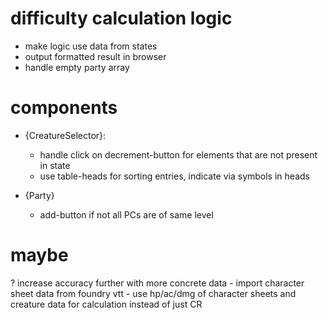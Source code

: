 # difficulty calculation logic
- make logic use data from states
- output formatted result in browser
- handle empty party array

# components
- {CreatureSelector}:
  - handle click on decrement-button for elements that are not present in state
  - use table-heads for sorting entries, indicate via symbols in heads

- {Party}
  - add-button if not all PCs are of same level

# maybe
? increase accuracy further with more concrete data 
    - import character sheet data from foundry vtt
    - use hp/ac/dmg of character sheets and creature data for calculation instead of just CR

